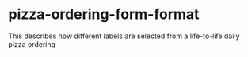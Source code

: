 # pizza-ordering-form-format
This describes how different labels are selected from a life-to-life daily pizza ordering 
